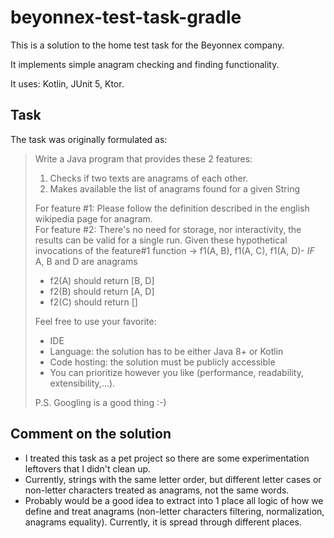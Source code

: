 # beyonnex-test-task-gradle

This is a solution to the home test task for the Beyonnex company.

It implements simple anagram checking and finding functionality.

It uses: Kotlin, JUnit 5, Ktor.

## Task

The task was originally formulated as:

> Write a Java program that provides these 2 features:
>1. Checks if two texts are anagrams of each other.
>2. Makes available the list of anagrams found for a given String
>
>For feature #1: Please follow the definition described in the english wikipedia page for anagram.  
> For feature #2: There's no need for storage, nor interactivity, the results can be valid for a single run.
> Given these hypothetical invocations of the feature#1 function -> f1(A, B), f1(A, C), f1(A, D)-
> *IF* A, B and D are anagrams
>- f2(A) should return [B, D]
>- f2(B) should return [A, D]
>- f2(C) should return []
>
>Feel free to use your favorite:
>- IDE
>- Language: the solution has to be either Java 8+ or Kotlin
>- Code hosting: the solution must be publicly accessible
>- You can prioritize however you like (performance, readability, extensibility,…).
>
>P.S. Googling is a good thing :-)

## Comment on the solution

- I treated this task as a pet project so there are some experimentation leftovers that I didn't clean up.
- Currently, strings with the same letter order, but different letter cases or non-letter characters treated as
  anagrams, not the same words.
- Probably would be a good idea to extract into 1 place all logic of how we define and treat anagrams (non-letter
  characters filtering, normalization, anagrams equality). Currently, it is spread through different places.
